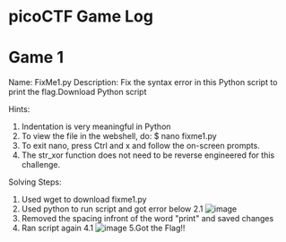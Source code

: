 # picoCTF Game Log

# Game 1
Name: FixMe1.py
Description: Fix the syntax error in this Python script to print the flag.Download Python script  

Hints: 
1. Indentation is very meaningful in Python  
2. To view the file in the webshell, do: $ nano fixme1.py
3. To exit nano, press Ctrl and x and follow the on-screen prompts.
4. The str_xor function does not need to be reverse engineered for this challenge.

Solving Steps: 
1. Used wget to download fixme1.py
2. Used python to run script and got error below
 2.1 ![image](https://user-images.githubusercontent.com/99389724/153542232-83e11722-8684-4b97-aee1-1115797b9a00.png)
3. Removed the spacing infront of the word "print" and saved changes  
4. Ran script again
 4.1 ![image](https://user-images.githubusercontent.com/99389724/153542271-50a6c0db-fb38-4739-970a-70f0942fd5b3.png)
5.Got the Flag!!
